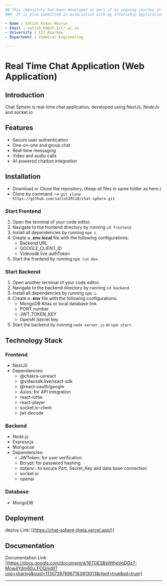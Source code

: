 ```yaml
---
## This repository has been developed as part of my ongoing journey in software development
###  It is also submitted in association with my internship application at I'm Beside You.

- Name : Satish Kumar Maurya
- Email : satish_km@ch.iitr.ac.in
- University : IIT Roorkee
- Department : Chemical Engineering 

---
```

# Real Time Chat Application (Web Application)

## Introduction

Chat Sphere is real-time chat application, developed using NextJs, NodeJs and socket.io

## Features

- Secure user authentication
- One-on-one and group chat
- Real-time messaging
- Video and audio calls
- AI-powered chatbot integration


## Installation
- Download or Clone the repository. (Keep all files in same folder as here.)
- Clone by command --> `git clone https://github.com/satish30118/chat-sphere.git`

### Start Frontend

1. Open the terminal of your code editor.
2. Navigate to the frontend directory by running `cd frontend`.
3. Install all dependencies by running `npm i`.
4. Create a **.env.local** file with the following configurations:
   - Backend URL
   - GOOGLE_CLIENT_ID
   - Videosdk.live authToken
4. Start the frontend by running `npm run dev`.

### Start Backend

1. Open another terminal of your code editor.
2. Navigate to the backend directory by running `cd backend`.
3. Install all dependencies by running `npm i`.
4. Create a **.env** file with the following configurations:
   - MongoDB Atlas or local database link
   - PORT number
   - JWT_TOKEN_KEY
   - OpenAI Secret key
5. Start the backend by running `node server.js` or `npm start`.


## Technology Stack

### Frontend

- NextJS
- Dependencies:
  - @chakra-ui/react
  - @videosdk.live/react-sdk
  - @react-oauth/google
  - Axios: for API integration
  - react-lottie
  - react-player
  - socket.io-client
  - jwt-decode

### Backend

- Node.js
- Express.js
- Mongoose
- Dependencies:
  - JWToken: for user verification
  - Bcrypt: for password hashing
  - dotenv : to secure Port, Secret_Key and data base connection
  - socket.io
  - openai


### Database

- MongoDB

## Deployment
deploy Link: [(https://chat-sphere-theta.vercel.app/)]

## Documentation

Documentation Link: [(https://docs.google.com/document/d/16TOESBsWthpVqDGz7-Mnw4Ydm60v_FOQ/edit?usp=sharing&ouid=113073976967163913013&rtpof=true&sd=true)]


---
